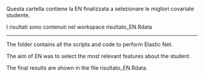 Questa cartella contiene la EN finalizzata a selezionare le migliori covariate studente.

I risultati sono contenuti nel workspace risultato_EN.Rdata

--------------------------------------

The folder contains all the scripts and code to perform Elastic Net.

The aim of EN was to select the most relevant features about the student.

The final results are shown in the file risultato_EN.Rdata.
